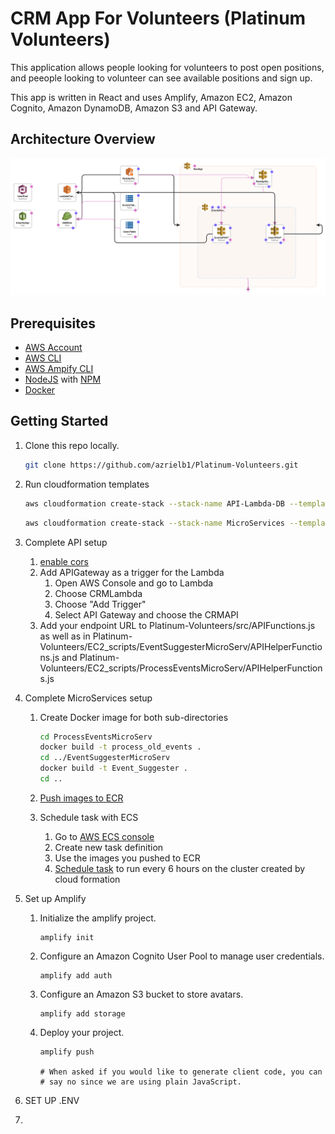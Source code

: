 # CRM App For Volunteers (Platinum Volunteers)

This application allows people looking for volunteers to post open positions, and peeople looking to volunteer can see available positions and sign up.

This app is written in React and uses Amplify, Amazon EC2, Amazon Cognito, Amazon DynamoDB, Amazon S3 and API Gateway.

## Architecture Overview

![Architecture](public/AWS_Template.png)

## Prerequisites
+ [AWS Account](https://aws.amazon.com/mobile/details/)
+ [AWS CLI](https://aws.amazon.com/cli/)
+ [AWS Ampify CLI](https://docs.amplify.aws/cli/start/install)
+ [NodeJS](https://nodejs.org/en/download/) with [NPM](https://docs.npmjs.com/getting-started/installing-node)
+ [Docker](https://www.docker.com/)

## Getting Started

1. Clone this repo locally.

   ```bash
   git clone https://github.com/azrielb1/Platinum-Volunteers.git
   ```

2. Run cloudformation templates

   ```bash
   aws cloudformation create-stack --stack-name API-Lambda-DB --template-body file://./cloudformation/API-Lambda-DB/template.json --parameters ParameterKey=LambdaFuncName,ParameterValue=CRMLambda ParameterKey=UsersTableName,ParameterValue=CRMUsersTable ParameterKey=APIName,ParameterValue=CRMAPI ParameterKey=EnvironmentName,ParameterValue=Prod --capabilities CAPABILITY_IAM
   ```
   ```bash
   aws cloudformation create-stack --stack-name MicroServices --template-body file://./cloudformation/MicroServices/template.json
   ```
   
3. Complete API setup

   1. [enable cors](https://docs.aws.amazon.com/apigateway/latest/developerguide/how-to-cors.html)
   2. Add APIGateway as a trigger for the Lambda
      1. Open AWS Console and go to Lambda
      2. Choose CRMLambda
      3. Choose "Add Trigger" 
      4. Select API Gateway and choose the CRMAPI
   3. Add your endpoint URL to Platinum-Volunteers/src/APIFunctions.js as well as in Platinum-Volunteers/EC2_scripts/EventSuggesterMicroServ/APIHelperFunctions.js and Platinum-Volunteers/EC2_scripts/ProcessEventsMicroServ/APIHelperFunctions.js

4. Complete MicroServices setup

   1. Create Docker image for both sub-directories 

      ```bash
      cd ProcessEventsMicroServ
      docker build -t process_old_events .
      cd ../EventSuggesterMicroServ
      docker build -t Event_Suggester .
      cd ..
      ```

   2. [Push images to ECR](https://docs.aws.amazon.com/AmazonECR/latest/userguide/docker-push-ecr-image.html)

   3. Schedule task with ECS

      1. Go to [AWS ECS console](https://console.aws.amazon.com/ecs)
      2. Create new task definition
      3. Use the images you pushed to ECR
      4. [Schedule task](https://docs.aws.amazon.com/AmazonECS/latest/developerguide/scheduling_tasks.html) to run every 6 hours on the cluster created by cloud formation

5. Set up Amplify

   1. Initialize the amplify project. 

      ```
      amplify init
      ```

   2. Configure an Amazon Cognito User Pool to manage user credentials.

      ```
      amplify add auth
      ```

   3. Configure an Amazon S3 bucket to store avatars.

      ```
      amplify add storage
      ```

   4. Deploy your project.

      ```
      amplify push
      
      # When asked if you would like to generate client code, you can
      # say no since we are using plain JavaScript.
      ```

      

6. SET UP .ENV

7. 
